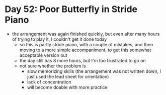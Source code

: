 # Day 52: Poor Butterfly in Stride Piano

- the arrangement was again finished quickly, but even after many hours of trying to play it, I couldn't get it done today
  - so this is partly stride piano, with a couple of mistakes, and then moving to a more simple accompaniment, to get this somewhat acceptable version out
  - the day still has 8 more hours, but I'm too frustrated to go on
  - not sure whether the problem is
    - slow memorizing skills (the arrangement was not written down, I just used the lead sheet for orientation)
    - lack of concentration
    - will become doable with more practice
